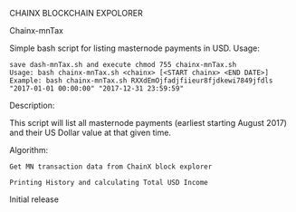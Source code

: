 CHAINX BLOCKCHAIN EXPOLORER

Chainx-mnTax

Simple bash script for listing masternode payments in USD.
Usage:

    save dash-mnTax.sh and execute chmod 755 chainx-mnTax.sh
    Usage: bash chainx-mnTax.sh <chainx> [<START chainx> <END DATE>]
    Example: bash chainx-mnTax.sh RXXdEmOjfadjfiieur8fjdkewi7849jfdls "2017-01-01 00:00:00" "2017-12-31 23:59:59"

Description:

This script will list all masternode payments (earliest starting August 2017) and their US Dollar value at that given time.

Algorithm:

    Get MN transaction data from ChainX block explorer
    
    Printing History and calculating Total USD Income

Initial release
